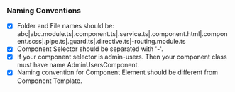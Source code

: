 ###  Naming Conventions

- [x] Folder and File names should be: abc|abc.module.ts|.component.ts|.service.ts|.component.html|.component.scss|.pipe.ts|.guard.ts|.directive.ts|-routing.module.ts
- [x] Component Selector should be separated with '-'.
- [x] If your component selector is admin-users. Then your component class must have name AdminUsersComponent.
- [x] Naming convention for Component Element should be different from Component Template.